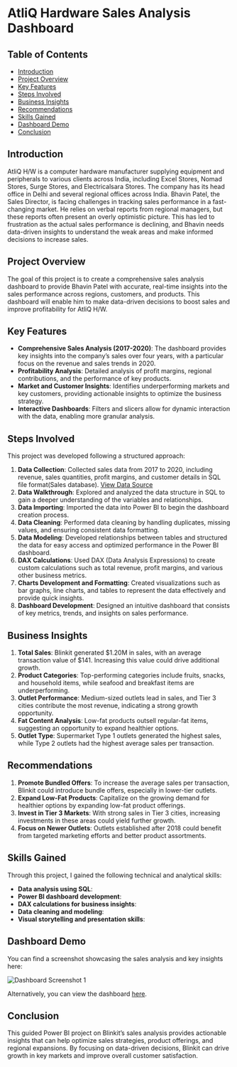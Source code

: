 # AtliQ Hardware Sales Analysis Dashboard

## Table of Contents
- [Introduction](#introduction)
- [Project Overview](#project-overview)
- [Key Features](#key-features)
- [Steps Involved](#steps-involved)
- [Business Insights](#business-insights)
- [Recommendations](#recommendations)
- [Skills Gained](#skills-gained)
- [Dashboard Demo](#dashboard-demo)
- [Conclusion](#conclusion)

## Introduction
AtliQ H/W is a computer hardware manufacturer supplying equipment and peripherals to various clients across India, including Excel Stores, Nomad Stores, Surge Stores, and Electricalsara Stores. The company has its head office in Delhi and several regional offices across India. Bhavin Patel, the Sales Director, is facing challenges in tracking sales performance in a fast-changing market. He relies on verbal reports from regional managers, but these reports often present an overly optimistic picture. This has led to frustration as the actual sales performance is declining, and Bhavin needs data-driven insights to understand the weak areas and make informed decisions to increase sales.

## Project Overview
The goal of this project is to create a comprehensive sales analysis dashboard to provide Bhavin Patel with accurate, real-time insights into the sales performance across regions, customers, and products. This dashboard will enable him to make data-driven decisions to boost sales and improve profitability for AtliQ H/W.

## Key Features
- **Comprehensive Sales Analysis (2017-2020)**: The dashboard provides key insights into the company’s sales over four years, with a particular focus on the revenue and sales trends in 2020.
- **Profitability Analysis**: Detailed analysis of profit margins, regional contributions, and the performance of key products.
- **Market and Customer Insights**: Identifies underperforming markets and key customers, providing actionable insights to optimize the business strategy.
- **Interactive Dashboards**: Filters and slicers allow for dynamic interaction with the data, enabling more granular analysis.

## Steps Involved
This project was developed following a structured approach:
1. **Data Collection**: Collected sales data from 2017 to 2020, including revenue, sales quantities, profit margins, and customer details in SQL file format(Sales database). [View Data Source](https://github.com/KomalSharma0/Blinkit-Sales-Analysis-Power-Bi-/blob/main/BlinkIT%20Grocery%20Data.xlsx)
2. **Data Walkthrough**: Explored and analyzed the data structure in SQL to gain a deeper understanding of the variables and relationships.
3. **Data Importing**: Imported the data into Power BI to begin the dashboard creation process.
4. **Data Cleaning**: Performed data cleaning by handling duplicates, missing values, and ensuring consistent data formatting.
5. **Data Modeling**: Developed relationships between tables and structured the data for easy access and optimized performance in the Power BI dashboard.
6. **DAX Calculations**: Used DAX (Data Analysis Expressions) to create custom calculations such as total revenue, profit margins, and various other business metrics.
7. **Charts Development and Formatting**: Created visualizations such as bar graphs, line charts, and tables to represent the data effectively and provide quick insights.
8. **Dashboard Development**: Designed an intuitive dashboard that consists of key metrics, trends, and insights on sales performance.
  
## Business Insights
1. **Total Sales**: Blinkit generated $1.20M in sales, with an average transaction value of $141. Increasing this value could drive additional growth.
2. **Product Categories**: Top-performing categories include fruits, snacks, and household items, while seafood and breakfast items are underperforming.
3. **Outlet Performance**: Medium-sized outlets lead in sales, and Tier 3 cities contribute the most revenue, indicating a strong growth opportunity.
4. **Fat Content Analysis**: Low-fat products outsell regular-fat items, suggesting an opportunity to expand healthier options.
5. **Outlet Type**: Supermarket Type 1 outlets generated the highest sales, while Type 2 outlets had the highest average sales per transaction.

## Recommendations
1. **Promote Bundled Offers**: To increase the average sales per transaction, Blinkit could introduce bundle offers, especially in lower-tier outlets.
2. **Expand Low-Fat Products**: Capitalize on the growing demand for healthier options by expanding low-fat product offerings.
3. **Invest in Tier 3 Markets**: With strong sales in Tier 3 cities, increasing investments in these areas could yield further growth.
5. **Focus on Newer Outlets**: Outlets established after 2018 could benefit from targeted marketing efforts and better product assortments.
   
## Skills Gained
Through this project, I gained the following technical and analytical skills:
- **Data analysis using SQL**:
- **Power BI dashboard development**:
- **DAX calculations for business insights**:
- **Data cleaning and modeling**:
- **Visual storytelling and presentation skills**:

## Dashboard Demo
You can find a screenshot showcasing the sales analysis and key insights here:

![Dashboard Screenshot 1](https://github.com/KomalSharma0/Blinkit-Sales-Analysis-Power-Bi-/blob/main/Blinkit%20sales%20analysis.png)

Alternatively, you can view the dashboard [here](https://github.com/KomalSharma0/Blinkit-Sales-Analysis-Power-Bi-/blob/main/Blinkit%20Sales%20Dashboard.pbix).

## Conclusion
This guided Power BI project on Blinkit’s sales analysis provides actionable insights that can help optimize sales strategies, product offerings, and regional expansions. By focusing on data-driven decisions, Blinkit can drive growth in key markets and improve overall customer satisfaction.


